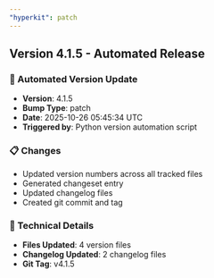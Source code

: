 ```yaml
---
"hyperkit": patch
---
```


## Version 4.1.5 - Automated Release

### 🚀 Automated Version Update
- **Version**: 4.1.5
- **Bump Type**: patch
- **Date**: 2025-10-26 05:45:34 UTC
- **Triggered by**: Python version automation script

### 📋 Changes
- Updated version numbers across all tracked files
- Generated changeset entry
- Updated changelog files
- Created git commit and tag

### 🔧 Technical Details
- **Files Updated**: 4 version files
- **Changelog Updated**: 2 changelog files
- **Git Tag**: v4.1.5
